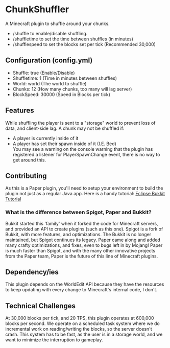 # ChunkShuffler 
A Minecraft plugin to shuffle around your chunks.
- /shuffle to enable/disable shuffling.
- /shuffletime to set the time between shuffles (in minutes)
- /shufflespeed to set the blocks set per tick (Recommended 30,000)

## Configuration (config.yml)
- Shuffle: true (Enable/Disable)
- Shuffletime: 1 (Time in minutes between shuffles)
- World: world (The world to shuffle)
- Chunks: 12 (How many chunks, too many will lag server)
- BlockSpeed: 30000 (Speed in Blocks per tick)

## Features 
While shuffling the player is sent to a "storage" world to prevent loss of data, and client-side lag. A chunk may not be shuffled if:
- A player is currently inside of it
- A player has set their spawn inside of it (I.E. Bed)  
You may see a warning on the console warning that the plugin has registered a listener for PlayerSpawnChange event, there is no way to get around this.

## Contributing
As this is a Paper plugin, you'll need to setup your environment to build the plugin not just as a regular Java app.
Here is a handy tutorial:
[Eclipse Bukkit Tutorial](https://bukkit.fandom.com/wiki/Plugin_Tutorial_(Eclipse))
### What is the difference between Spigot, Paper and Bukkit?
Bukkit started this 'family' when it forked the code for Minecraft servers, and provided an API to create plugins (such as this one). Spigot is a fork of Bukkit, with more features, and optimizations. The Bukkit is no longer maintained, but Spigot continues its legacy. Paper came along and added many crafty optimizations, and fixes, even to bugs left in by Mojang! Paper is much faster than Spigot, and with the many other innovative projects from the Paper team, Paper is the future of this line of Minecraft plugins.
## Dependency/ies
This plugin depends on the WorldEdit API because they have the resources to keep updating with every change to Minecraft's internal code, I don't. 
## Technical Challenges
At 30,000 blocks per tick, and 20 TPS, this plugin operates at 600,000 blocks per second. We operate on a scheduled task system where we do incremental work on reading/writing the blocks, so the server doesn't crash. This system has to be fast, as the user is in a storage world, and we want to minimize the interruption to gameplay.
